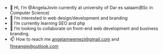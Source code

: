- 👋 Hi, I’m @AngelaJovin currently at university of Dar es salaam(BSc in Computer Science)
- 👀 I’m interested in web design/development and branding
- 🌱 I’m currently learning SEO and php
- 💞️ I’m looking to collaborate on front-end web development and business branding. 
- 📫 How to reach me angelamwemezi@gmail.com and fineangie@outlook.com

<!---
AngelaJovin/AngelaJovin is a ✨ special ✨ repository because its `README.md` (this file) appears on your GitHub profile.
You can click the Preview link to take a look at your changes.
--->
